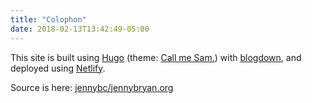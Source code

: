 ```yaml
---
title: "Colophon"
date: 2018-02-13T13:42:49-05:00
---
```


This site is built using [Hugo](https://gohugo.io/) (theme: [Call me Sam.](https://themes.gohugo.io/hugo-theme-sam/)) with
[blogdown](https://github.com/rstudio/blogdown), and deployed using
[Netlify](https://www.netlify.com/).

Source is here: [jennybc/jennybryan.org](https://github.com/jennybc/jennybryan.org)
